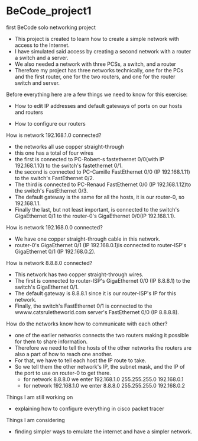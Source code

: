# BeCode_project1
first BeCode solo networking project
- This project is created to learn how to create a simple network with access to the Internet.
- I have simulated said access by creating a second network with a router a switch and a server.
- We also needed a network with three PCSs, a switch, and a router
- Therefore my project has three networks technically, one for the PCs and the first router, one for the two routers, and one for the router switch and server.

Before everything here are a few things we need to know for this exercise:

- How to edit IP addresses and default gateways of ports on our hosts and routers
  
- How to configure our routers

How is network 192.168.1.0 connected?

- the networks all use copper straight-through
- this one has a total of four wires
- the first is connected to PC-Robert-s fastethernet 0/0(with IP 192.168.1.10) to the switch's fastethernet 0/1.
- the second is connected to PC-Camille FastEthernet 0/0 (IP 192.168.1.11) to the switch's FastEthernet 0/2.
- The third is connected to PC-Renaud FastEthernet 0/0 (IP 192.168.1.12)to the switch's FastEthernet 0/3.
- The default gateway is the same for all the hosts, it is our router-0, so 192.168.1.1.
- Finally the last, but not least important, is connected to the switch's GigaEthernet 0/1 to the router-0's GigaEthernet 0/0(IP 192.168.1.1).

How is network 192.168.0.0 connected?

- We have one copper straight-through cable in this network.
- router-0's GigaEthernet 0/1 (IP 192.168.0.1)is connected to router-ISP's GigaEthernet 0/1 (IP 192.168.0.2).
  
How is network 8.8.8.0 connected? 

- This network has two copper straight-through wires.
- The first is connected to router-ISP's GigaEthernet 0/0 (IP 8.8.8.1) to the switch's GigaEthernet 0/1.
- The default gateway is 8.8.8.1 since it is our router-ISP's IP for this network.
- Finally, the switch's FastEthernet 0/1 is connected to the wwww.catsruletheworld.com server's FastEthernet 0/0 (IP 8.8.8.8).

How do the networks know how to communicate with each other?

- one of the earlier networks connects the two routers making it possible for them to share information.
- Therefore we need to tell the hosts of the other networks the routers are also a part of how to reach one another.
- For that, we have to tell each host the IP route to take.
- So we tell them the other network's IP, the subnet mask, and the IP of the port to use on router-0 to get there.
  - for network 8.8.8.0 we enter 192.168.1.0 255.255.255.0 192.168.0.1
  - for network 192.168.1.0 we enter 8.8.8.0 255.255.255.0 192.168.0.2

Things I am still working on

- explaining how to configure everything in cisco packet tracer

Things I am considering

- finding simpler ways to emulate the internet and have a simpler network.
